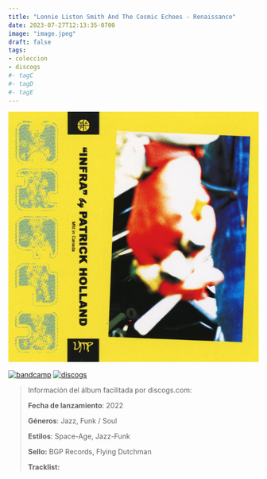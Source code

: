 ```yaml
---
title: "Lonnie Liston Smith And The Cosmic Echoes - Renaissance"
date: 2023-07-27T12:13:35-0700
image: "image.jpeg"
draft: false
tags:
- coleccion
- discogs
#- tagC
#- tagD
#- tagE
---
```


![cover](image.jpeg (Lonnie Liston Smith And The Cosmic Echoes - Renaissance))

[![bandcamp](../links/svg/bandcamp.png "bandcamp")](https://bandcamp.com/search?q=Lonnie-Liston-Smith-And-The-Cosmic-Echoes%20Renaissance)
[![discogs](../links/svg/discogs.png "discogs")](https://api.discogs.com/releases/24352085)
<!-- [![spotify](../links/svg/spotify.png "spotify")]() -->
<!-- [![lastfm](../links/svg/lastfm.png "lastfm")]() -->
<!-- [![musicbrainz](../links/svg/musicbrainz.png "musicbrainz")]() -->
<!-- [![wikipedia](../links/svg/wikipedia.png "wikipedia")]() -->
<!-- [![youtube](../links/svg/youtube.png "youtube")]() -->

> Información del álbum facilitada por discogs.com:
>
> **Fecha de lanzamiento**: 2022
>
> **Géneros**: Jazz, Funk / Soul
>
> **Estilos**: Space-Age, Jazz-Funk
>
> **Sello:** BGP Records, Flying Dutchman
>
> **Tracklist:**

